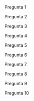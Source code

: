 Pregunta 1

Pregunta 2

Pregunta 3

Pregunta 4

Pregunta 5

Pregunta 6

Pregunta 7

Pregunta 8

Pregunta 9

Pregunta 10
